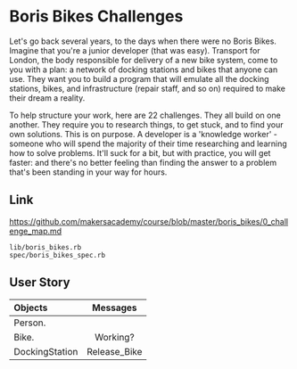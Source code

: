 # Boris Bikes Challenges #

Let's go back several years, to the days when there were no Boris Bikes. Imagine that you're a junior developer (that was easy). Transport for London, the body responsible for delivery of a new bike system, come to you with a plan: a network of docking stations and bikes that anyone can use. They want you to build a program that will emulate all the docking stations, bikes, and infrastructure (repair staff, and so on) required to make their dream a reality.

To help structure your work, here are 22 challenges. They all build on one another. They require you to research things, to get stuck, and to find your own solutions. This is on purpose. A developer is a 'knowledge worker' - someone who will spend the majority of their time researching and learning how to solve problems. It'll suck for a bit, but with practice, you will get faster: and there's no better feeling than finding the answer to a problem that's been standing in your way for hours.

## Link ##
https://github.com/makersacademy/course/blob/master/boris_bikes/0_challenge_map.md
```shell
lib/boris_bikes.rb
spec/boris_bikes_spec.rb
```

## User Story ##
| Objects         | Messages     | 
| :------------   | :----------: | 
| Person.         |              | 
| Bike.           | Working?     | 
| DockingStation  | Release_Bike | 
